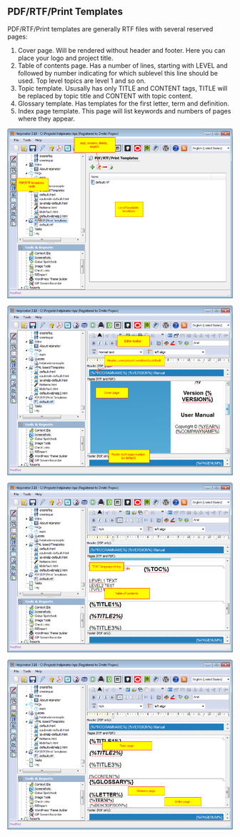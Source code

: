 ## PDF/RTF/Print Templates

PDF/RTF/Print templates are generally RTF files with several reserved pages:


1. Cover page. Will be rendered without header and footer. Here you can place your logo and project title.
2. Table of contents page. Has a number of lines, starting with LEVEL and followed by number indicating for which sublevel this line should be used. Top level topics are level 1 and so on.
3. Topic template. Ususally has only TITLE and CONTENT tags, TITLE will be replaced by topic title and CONTENT with topic content.
4. Glossary template. Has templates for the first letter, term and definition.
5. Index page template. This page will list keywords and numbers of pages where they appear.


![rtftemplates.png](images/rtftemplates.png "rtftemplates.png")

![rtftemplates1.png](images/rtftemplates1.png "rtftemplates1.png")



![rtftemplates2.png](images/rtftemplates2.png "rtftemplates2.png")


![rtftemplates3.png](images/rtftemplates3.png "rtftemplates3.png")
